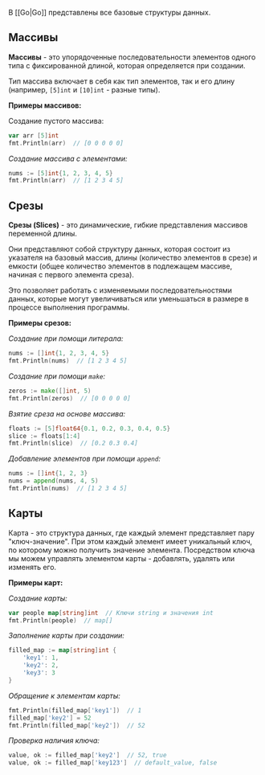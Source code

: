 В [[Go|Go]] представлены все базовые структуры данных.

## Массивы

**Массивы** - это упорядоченные последовательности элементов одного типа с фиксированной длиной, которая определяется при создании. 

Тип массива включает в себя как тип элементов, так и его длину (например, `[5]int` и `[10]int` - разные типы).

**Примеры массивов:**

Создание пустого массива:

```Go
var arr [5]int
fmt.Println(arr)  // [0 0 0 0 0]
```

*Создание массива с элементами:* 

```Go
nums := [5]int{1, 2, 3, 4, 5}
fmt.Println(arr)  // [1 2 3 4 5]
```

## Срезы

**Срезы (Slices)** - это динамические, гибкие представления массивов переменной длины. 

Они представляют собой структуру данных, которая состоит из указателя на базовый массив, длины (количество элементов в срезе) и емкости (общее количество элементов в подлежащем массиве, начиная с первого элемента среза). 

Это позволяет работать с изменяемыми последовательностями данных, которые могут увеличиваться или уменьшаться в размере в процессе выполнения программы.

**Примеры срезов:**

*Создание при помощи литерала:*

```Go
nums := []int{1, 2, 3, 4, 5}
fmt.Println(nums)  // [1 2 3 4 5]
```

*Создание при помощи `make`:*

```Go
zeros := make([]int, 5)
fmt.Println(zeros)  // [0 0 0 0 0]
```

*Взятие среза на основе массива:*

```Go
floats := [5]float64{0.1, 0.2, 0.3, 0.4, 0.5}
slice := floats[1:4]
fmt.Println(slice)  // [0.2 0.3 0.4]
```

*Добавление элементов при помощи `append`:*

```Go
nums := []int{1, 2, 3}
nums = append(nums, 4, 5)
fmt.Println(nums)  // [1 2 3 4 5]
```

## Карты

Карта - это структура данных, где каждый элемент представляет пару "ключ-значение". При этом каждый элемент имеет уникальный ключ, по которому можно получить значение элемента. Посредством ключа мы можем управлять элементом карты - добавлять, удалять или изменять его.

**Примеры карт:**

*Создание карты:*

```Go
var people map[string]int  // Ключи string и значения int
fmt.Println(people)  // map[]
```

*Заполнение карты при создании:*

```Go
filled_map := map[string]int {
	'key1': 1,
	'key2': 2,
	'key3': 3
}
```

*Обращение к элементам карты:*

```Go
fmt.Println(filled_map['key1'])  // 1
filled_map['key2'] = 52
fmt.Println(filled_map['key2'])  // 52
```

*Проверка наличия ключа:*

```Go
value, ok := filled_map['key2']  // 52, true
value, ok := filled_map['key123']  // default_value, false
```